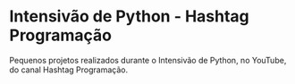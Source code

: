 # Intensivão de Python - Hashtag Programação
Pequenos projetos realizados durante o Intensivão de Python, no YouTube, do canal Hashtag Programação.
